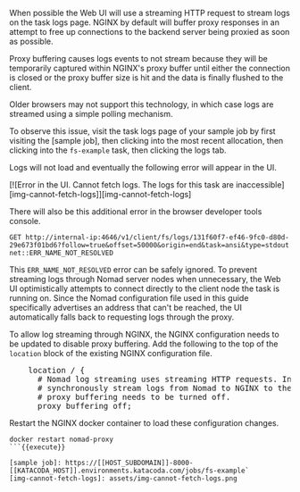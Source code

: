 When possible the Web UI will use a streaming HTTP request to stream logs on the
task logs page. NGINX by default will buffer proxy responses in an attempt to
free up connections to the backend server being proxied as soon as possible.

Proxy buffering causes logs events to not stream because they will be
temporarily captured within NGINX's proxy buffer until either the connection is
closed or the proxy buffer size is hit and the data is finally flushed to the
client.

Older browsers may not support this technology, in which case logs are streamed
using a simple polling mechanism.

To observe this issue, visit the task logs page of your sample job by first
visiting the [sample job], then clicking into the most recent allocation, then
clicking into the `fs-example` task, then clicking the logs tab.

Logs will not load and eventually the following error will appear in the UI.

[![Error in the UI. Cannot fetch logs. The logs for this task are inaccessible][img-cannot-fetch-logs]][img-cannot-fetch-logs]

There will also be this additional error in the browser developer tools console.

```plaintext
GET http://internal-ip:4646/v1/client/fs/logs/131f60f7-ef46-9fc0-d80d-29e673f01bd6?follow=true&offset=50000&origin=end&task=ansi&type=stdout net::ERR_NAME_NOT_RESOLVED
```

This `ERR_NAME_NOT_RESOLVED` error can be safely ignored. To prevent streaming
logs through Nomad server nodes when unnecessary, the Web UI optimistically
attempts to connect directly to the client node the task is running on. Since
the Nomad configuration file used in this guide specifically advertises an
address that can't be reached, the UI automatically falls back to requesting
logs through the proxy.

To allow log streaming through NGINX, the NGINX configuration needs to be
updated to disable proxy buffering. Add the following to the top of the
`location` block of the existing NGINX configuration file.

<pre class="file" data-filename="nginx.conf" data-target="insert" data-marker="    location / {">
    location / {
      # Nomad log streaming uses streaming HTTP requests. In order to
      # synchronously stream logs from Nomad to NGINX to the browser
      # proxy buffering needs to be turned off.
      proxy_buffering off;
</pre>

Restart the NGINX docker container to load these configuration changes.

```
docker restart nomad-proxy
```{{execute}}

[sample job]: https://[[HOST_SUBDOMAIN]]-8000-[[KATACODA_HOST]].environments.katacoda.com/jobs/fs-example`
[img-cannot-fetch-logs]: assets/img-cannot-fetch-logs.png

